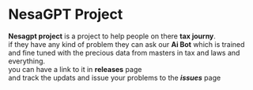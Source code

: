 # NesaGPT Project

**Nesagpt project** is a project to help people on there **tax journy**.\
if they have any kind of problem they can ask our **Ai Bot** which is
trained and fine tuned with the precious data from masters in tax and laws and everything.\
you can have a link to it in **releases** page \
and track the updats and issue your problems to the **_issues_** page
